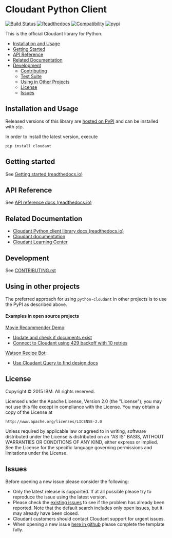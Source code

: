 # Cloudant Python Client

[![Build Status](https://travis-ci.org/cloudant/python-cloudant.svg?branch=master)](https://travis-ci.org/cloudant/java-cloudant)
[![Readthedocs](https://readthedocs.org/projects/pip/badge/)](http://python-cloudant.readthedocs.io)
[![Compatibility](https://img.shields.io/badge/python-2.7%2C%203.5-blue.svg)](http://python-cloudant.readthedocs.io/en/latest/compatibility.html)
[![pypi](https://img.shields.io/pypi/v/cloudant.svg)](https://pypi.python.org/pypi/cloudant)

This is the official Cloudant library for Python.

* [Installation and Usage](#installation-and-usage)
* [Getting Started](#getting-started)
* [API Reference](http://www.javadoc.io/doc/com.cloudant/cloudant-client/)
* [Related Documentation](#related-documentation)
* [Development](#development)
    * [Contributing](CONTRIBUTING.rst)
    * [Test Suite](CONTRIBUTING.rst#running-the-tests)
    * [Using in Other Projects](#using-in-other-projects)
    * [License](#license)
    * [Issues](#issues)

## Installation and Usage


Released versions of this library are [hosted on PyPI](https://pypi.python.org/pypi/cloudant) and can be installed with `pip`.

In order to install the latest version, execute

    pip install cloudant

## Getting started


See [Getting started (readthedocs.io)](http://python-cloudant.readthedocs.io/en/latest/getting_started.html)

## API Reference

See [API reference docs (readthedocs.io)](http://python-cloudant.readthedocs.io/en/latest/cloudant.html)

## Related Documentation

* [Cloudant Python client library docs (readthedocs.io)](http://python-cloudant.readthedocs.io)
* [Cloudant documentation](https://console.bluemix.net/docs/services/Cloudant/cloudant.html#overview)
* [Cloudant Learning Center](https://developer.ibm.com/clouddataservices/cloudant-learning-center/)

## Development

See [CONTRIBUTING.rst](https://github.com/cloudant/python-cloudant/blob/master/CONTRIBUTING.rst)

## Using in other projects

The preferred approach for using `python-cloudant` in other projects is to use the PyPI as described above.

#### Examples in open source projects

[Movie Recommender Demo](https://github.com/snowch/movie-recommender-demo):
- [Update and check if documents exist](https://github.com/snowch/movie-recommender-demo/blob/master/web_app/app/dao.py#L162-L168)
- [Connect to Cloudant using 429 backoff with 10 retries](https://github.com/snowch/movie-recommender-demo/blob/master/web_app/app/cloudant_db.py#L17-L18)

[Watson Recipe Bot](https://github.com/ibm-watson-data-lab/watson-recipe-bot-python-cloudant):
- [Use Cloudant Query to find design docs](https://github.com/ibm-watson-data-lab/watson-recipe-bot-python-cloudant/blob/master/souschef/cloudant_recipe_store.py#L33-L77)

## License

Copyright © 2015 IBM. All rights reserved.

Licensed under the Apache License, Version 2.0 (the "License");
you may not use this file except in compliance with the License.
You may obtain a copy of the License at

    http://www.apache.org/licenses/LICENSE-2.0

Unless required by applicable law or agreed to in writing, software
distributed under the License is distributed on an "AS IS" BASIS,
WITHOUT WARRANTIES OR CONDITIONS OF ANY KIND, either express or implied.
See the License for the specific language governing permissions and
limitations under the License.

## Issues

Before opening a new issue please consider the following:
* Only the latest release is supported. If at all possible please try to reproduce the issue using
the latest version.
* Please check the [existing issues](https://github.com/cloudant/python-cloudant/issues)
to see if the problem has already been reported. Note that the default search
includes only open issues, but it may already have been closed.
* Cloudant customers should contact Cloudant support for urgent issues.
* When opening a new issue [here in github](../../issues) please complete the template fully.
